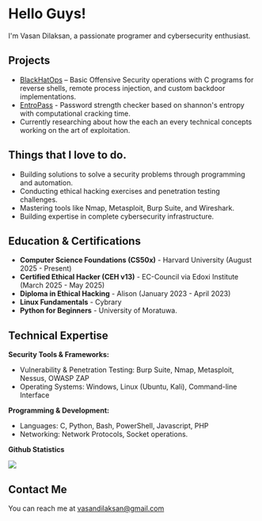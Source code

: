 # Hello Guys!
I'm Vasan Dilaksan, a passionate programer and cybersecurity enthusiast.

## Projects
* [BlackHatOps](https://github.com/CyberForgeEx/BlackHatOps) – Basic Offensive Security operations with C programs for reverse shells, remote process injection, and custom backdoor implementations.
* [EntroPass](https://github.com/CyberForgeEx/EntroPass) - Password strength checker based on shannon's entropy with computational cracking time.
*  Currently researching about how the each an every technical concepts working on the art of exploitation. 

## Things that I love to do.
* Building solutions to solve a security problems through programming and automation.
* Conducting ethical hacking exercises and penetration testing challenges.
* Mastering tools like Nmap, Metasploit, Burp Suite, and Wireshark.
* Building expertise in complete cybersecurity infrastructure.

## Education & Certifications
* **Computer Science Foundations (CS50x)** - Harvard University (August 2025 - Present)
* **Certified Ethical Hacker (CEH v13)** - EC-Council via Edoxi Institute (March 2025 - May 2025)
* **Diploma in Ethical Hacking** - Alison (January 2023 - April 2023)
* **Linux Fundamentals** - Cybrary
* **Python for Beginners** - University of Moratuwa.

## Technical Expertise
**Security Tools & Frameworks:**
* Vulnerability & Penetration Testing: Burp Suite, Nmap, Metasploit, Nessus, OWASP ZAP
* Operating Systems: Windows, Linux (Ubuntu, Kali), Command-line Interface

**Programming & Development:**
* Languages: C, Python, Bash, PowerShell, Javascript, PHP
* Networking: Network Protocols, Socket operations.

**Github Statistics**
<p>
  <img src="https://github-readme-streak-stats.herokuapp.com/?user=CyberForgeEx&theme=tokyonight&hide_border=true"/>
</p>
  
## Contact Me
You can reach me at <vasandilaksan@gmail.com>
